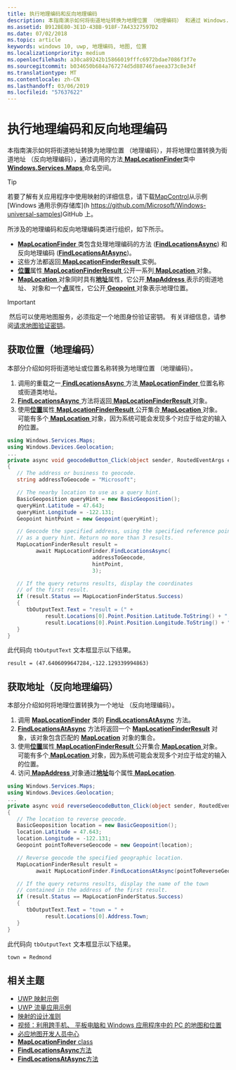 ```yaml
---
title: 执行地理编码和反向地理编码
description: 本指南演示如何将街道地址转换为地理位置 （地理编码） 和通过 Windows.Services.Maps 命名空间中调用 MapLocationFinder 类的方法转换为街道地址 （反向地理编码） 的地理位置。
ms.assetid: B912BE80-3E1D-43BB-918F-7A43327597D2
ms.date: 07/02/2018
ms.topic: article
keywords: windows 10, uwp, 地理编码, 地图, 位置
ms.localizationpriority: medium
ms.openlocfilehash: a30ca89242b15866019fffc6972bdae7086f3f7e
ms.sourcegitcommit: b034650b684a767274d5d88746faeea373c8e34f
ms.translationtype: MT
ms.contentlocale: zh-CN
ms.lasthandoff: 03/06/2019
ms.locfileid: "57637622"
---
```

# <a name="perform-geocoding-and-reverse-geocoding"></a>执行地理编码和反向地理编码

本指南演示如何将街道地址转换为地理位置 （地理编码），并将地理位置转换为街道地址 （反向地理编码），通过调用的方法[ **MapLocationFinder**](https://msdn.microsoft.com/library/windows/apps/dn627550)类中[ **Windows.Services.Maps** ](https://msdn.microsoft.com/library/windows/apps/dn636979)命名空间。

> [!TIP]
> 若要了解有关应用程序中使用映射的详细信息，请下载[MapControl](https://github.com/Microsoft/Windows-universal-samples/tree/master/Samples/MapControl)从示例[Windows 通用示例存储库](h https://github.com/Microsoft/Windows-universal-samples)GitHub 上。

所涉及的地理编码和反向地理编码类进行组织，如下所示。

-   [ **MapLocationFinder** ](https://msdn.microsoft.com/library/windows/apps/dn627550)类包含处理地理编码的方法 ([**FindLocationsAsync**](https://msdn.microsoft.com/library/windows/apps/dn636925)) 和反向地理编码 ([**FindLocationsAtAsync**](https://msdn.microsoft.com/library/windows/apps/dn636928))。
-   这些方法都返回[ **MapLocationFinderResult** ](https://msdn.microsoft.com/library/windows/apps/dn627551)实例。
-   [**位置**](https://msdn.microsoft.com/library/windows/apps/dn627552)属性[ **MapLocationFinderResult** ](https://msdn.microsoft.com/library/windows/apps/dn627551)公开一系列[ **MapLocation** ](https://msdn.microsoft.com/library/windows/apps/dn627549)对象。 
-   [**MapLocation** ](https://msdn.microsoft.com/library/windows/apps/dn627549)对象同时具有[**地址**](https://msdn.microsoft.com/library/windows/apps/dn636929)属性，它公开[ **MapAddress** ](https://msdn.microsoft.com/library/windows/apps/dn627533)表示的街道地址、 对象和一个[**点**](https://docs.microsoft.com/uwp/api/windows.services.maps.maplocation.point)属性，它公开[ **Geopoint** ](https://docs.microsoft.com/uwp/api/windows.devices.geolocation.geopoint)对象表示地理位置。

> [!IMPORTANT]
> 然后可以使用地图服务，必须指定一个地图身份验证密钥。 有关详细信息，请参阅[请求地图验证密钥](authentication-key.md)。

## <a name="get-a-location-geocode"></a>获取位置（地理编码）

本部分介绍如何将街道地址或位置名称转换为地理位置 （地理编码）。

1.  调用的重载之一[ **FindLocationsAsync** ](https://msdn.microsoft.com/library/windows/apps/dn636925)方法[ **MapLocationFinder** ](https://msdn.microsoft.com/library/windows/apps/dn627550)位置名称或街道类地址。
2.  [ **FindLocationsAsync** ](https://msdn.microsoft.com/library/windows/apps/dn636925)方法将返回[ **MapLocationFinderResult** ](https://msdn.microsoft.com/library/windows/apps/dn627551)对象。
3.  使用[**位置**](https://msdn.microsoft.com/library/windows/apps/dn627552)属性[ **MapLocationFinderResult** ](https://msdn.microsoft.com/library/windows/apps/dn627551)公开集合[ **MapLocation** ](https://msdn.microsoft.com/library/windows/apps/dn627549)对象。 可能有多个[ **MapLocation** ](https://msdn.microsoft.com/library/windows/apps/dn627549)对象，因为系统可能会发现多个对应于给定的输入的位置。

```csharp
using Windows.Services.Maps;
using Windows.Devices.Geolocation;
...
private async void geocodeButton_Click(object sender, RoutedEventArgs e)
{
   // The address or business to geocode.
   string addressToGeocode = "Microsoft";

   // The nearby location to use as a query hint.
   BasicGeoposition queryHint = new BasicGeoposition();
   queryHint.Latitude = 47.643;
   queryHint.Longitude = -122.131;
   Geopoint hintPoint = new Geopoint(queryHint);

   // Geocode the specified address, using the specified reference point
   // as a query hint. Return no more than 3 results.
   MapLocationFinderResult result =
         await MapLocationFinder.FindLocationsAsync(
                           addressToGeocode,
                           hintPoint,
                           3);

   // If the query returns results, display the coordinates
   // of the first result.
   if (result.Status == MapLocationFinderStatus.Success)
   {
      tbOutputText.Text = "result = (" +
            result.Locations[0].Point.Position.Latitude.ToString() + "," +
            result.Locations[0].Point.Position.Longitude.ToString() + ")";
   }
}
```

此代码向 `tbOutputText` 文本框显示以下结果。

``` syntax
result = (47.6406099647284,-122.129339994863)
```

## <a name="get-an-address-reverse-geocode"></a>获取地址（反向地理编码）

本部分介绍如何将地理位置转换为一个地址 （反向地理编码）。

1.  调用 [**MapLocationFinder**](https://msdn.microsoft.com/library/windows/apps/dn627550) 类的 [**FindLocationsAtAsync**](https://msdn.microsoft.com/library/windows/apps/dn636928) 方法。
2.  [  **FindLocationsAtAsync**](https://msdn.microsoft.com/library/windows/apps/dn636928) 方法将返回一个 [**MapLocationFinderResult**](https://msdn.microsoft.com/library/windows/apps/dn627551) 对象，该对象包含匹配的 [**MapLocation**](https://msdn.microsoft.com/library/windows/apps/dn627549) 对象的集合。
3.  使用[**位置**](https://msdn.microsoft.com/library/windows/apps/dn627552)属性[ **MapLocationFinderResult** ](https://msdn.microsoft.com/library/windows/apps/dn627551)公开集合[ **MapLocation** ](https://msdn.microsoft.com/library/windows/apps/dn627549)对象。 可能有多个[ **MapLocation** ](https://msdn.microsoft.com/library/windows/apps/dn627549)对象，因为系统可能会发现多个对应于给定的输入的位置。
4.  访问[ **MapAddress** ](https://msdn.microsoft.com/library/windows/apps/dn627533)对象通过[**地址**](https://msdn.microsoft.com/library/windows/apps/dn636929)每个属性[ **MapLocation**](https://msdn.microsoft.com/library/windows/apps/dn627549).

```csharp
using Windows.Services.Maps;
using Windows.Devices.Geolocation;
...
private async void reverseGeocodeButton_Click(object sender, RoutedEventArgs e)
{
   // The location to reverse geocode.
   BasicGeoposition location = new BasicGeoposition();
   location.Latitude = 47.643;
   location.Longitude = -122.131;
   Geopoint pointToReverseGeocode = new Geopoint(location);

   // Reverse geocode the specified geographic location.
   MapLocationFinderResult result =
         await MapLocationFinder.FindLocationsAtAsync(pointToReverseGeocode);

   // If the query returns results, display the name of the town
   // contained in the address of the first result.
   if (result.Status == MapLocationFinderStatus.Success)
   {
      tbOutputText.Text = "town = " +
            result.Locations[0].Address.Town;
   }
}
```

此代码向 `tbOutputText` 文本框显示以下结果。

``` syntax
town = Redmond
```

## <a name="related-topics"></a>相关主题

* [UWP 映射示例](https://go.microsoft.com/fwlink/p/?LinkId=619977)
* [UWP 流量应用示例](https://go.microsoft.com/fwlink/p/?LinkId=619982)
* [映射的设计准则](https://msdn.microsoft.com/library/windows/apps/dn596102)
* [视频：利用跨手机、 平板电脑和 Windows 应用程序中的 PC 的地图和位置](https://channel9.msdn.com/Events/Build/2015/2-757)
* [必应地图开发人员中心](https://www.bingmapsportal.com/)
* [**MapLocationFinder** class](https://msdn.microsoft.com/library/windows/apps/dn627550)
* [**FindLocationsAsync**方法](https://msdn.microsoft.com/library/windows/apps/dn636925)
* [**FindLocationsAtAsync**方法](https://msdn.microsoft.com/library/windows/apps/dn636928)
